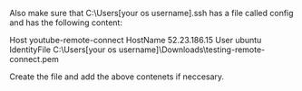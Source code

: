 Also make sure that C:\Users\[your os username]\.ssh has a file called config and has the following content:

Host youtube-remote-connect
    HostName 52.23.186.15
    User ubuntu
    IdentityFile C:\Users\[your os username]\Downloads\testing-remote-connect.pem

Create the file and add the above contenets if neccesary.
